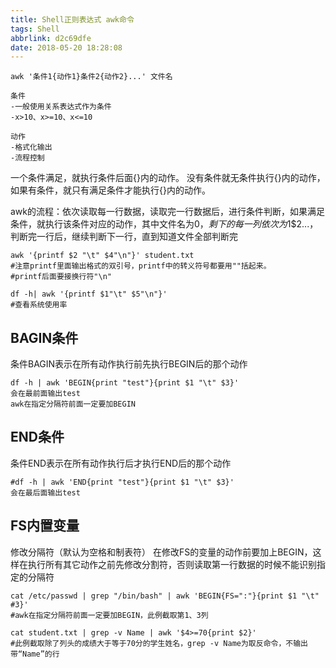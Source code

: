 ```yaml
---
title: Shell正则表达式 awk命令
tags: Shell
abbrlink: d2c69dfe
date: 2018-05-20 18:28:08
---
```


```
awk '条件1{动作1}条件2{动作2}...' 文件名

条件
-一般使用关系表达式作为条件
-x>10、x>=10、x<=10

动作
-格式化输出
-流程控制
```

一个条件满足，就执行条件后面{}内的动作。
没有条件就无条件执行{}内的动作，如果有条件，就只有满足条件才能执行{}内的动作。

awk的流程：依次读取每一行数据，读取完一行数据后，进行条件判断，如果满足条件，就执行该条件对应的动作，其中文件名为$0，剩下的每一列依次为$1\$2...，判断完一行后，继续判断下一行，直到知道文件全部判断完

```
awk '{printf $2 "\t" $4"\n"}' student.txt 
#注意printf里面输出格式的双引号，printf中的转义符号都要用""括起来。
#printf后面要接换行符"\n"

df -h| awk '{printf $1"\t" $5"\n"}'
#查看系统使用率
```



## BAGIN条件
条件BAGIN表示在所有动作执行前先执行BEGIN后的那个动作
```
df -h | awk 'BEGIN{print "test"}{print $1 "\t" $3}'
会在最前面输出test
awk在指定分隔符前面一定要加BEGIN
```

## END条件
条件END表示在所有动作执行后才执行END后的那个动作
```
#df -h | awk 'END{print "test"}{print $1 "\t" $3}' 
会在最后面输出test
```


## FS内置变量
修改分隔符（默认为空格和制表符）
在修改FS的变量的动作前要加上BEGIN，这样在执行所有其它动作之前先修改分割符，否则读取第一行数据的时候不能识别指定的分隔符
```
cat /etc/passwd | grep "/bin/bash" | awk 'BEGIN{FS=":"}{print $1 "\t" #3}'
#awk在指定分隔符前面一定要加BEGIN，此例截取第1、3列

cat student.txt | grep -v Name | awk '$4>=70{print $2}'
#此例截取除了列头的成绩大于等于70分的学生姓名，grep -v Name为取反命令，不输出带“Name”的行
```